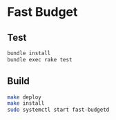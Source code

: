 # Fast Budget

## Test
```bash
bundle install
bundle exec rake test
```

## Build
```bash
make deploy
make install
sudo systemctl start fast-budgetd
```

